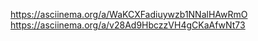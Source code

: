 https://asciinema.org/a/WaKCXFadiuywzb1NNalHAwRmO
https://asciinema.org/a/v28Ad9HbczzVH4gCKaAfwNt73
